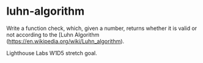 # luhn-algorithm

Write a function check, which, given a number, returns whether it is valid or not according
to the [Luhn Algorithm (https://en.wikipedia.org/wiki/Luhn_algorithm).

Lighthouse Labs W1D5 stretch goal.
